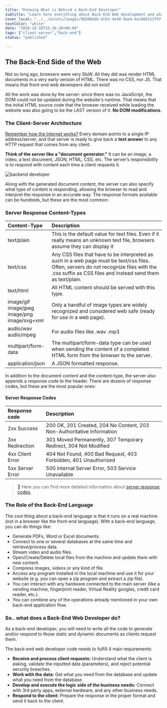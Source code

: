 ```yaml
---
title: "Knowing What is Behind a Back-End Developer"
subtitle: "Learn here everything about Back-End Web development and what it takes to become a Back-End developer"
cover_local: "../../assets/images/98208ebb-dcb3-4e40-9ae4-4ec886213f97.jpeg"
textColor: "white"
date: "2020-10-19T16:36:30+00:00"
tags: ["client-server","back-end"]
status: "published"

---
```


## The Back-End Side of the Web

Not so long ago, browsers were very SloW. All they did was render HTML documents in a very early version of HTML. There was no CSS, nor JS. That means that front-end web developers did not exist!

All the work was done by the server: since there was no JavaScript, the DOM could not be updated during the website's runtime. That means that the initial HTML source code that the browser received while loading the website was also going to be the LAST version of it. **No DOM modifications**.

### The Client-Server Architecture

[Remember how the Internet works?](https://www.youtube.com/watch?v=UiBT3Kj8KBM) Every domain points to a single IP address/server, and that server is ready to give back a **text answer** to any HTTP request that comes from any client.

**Think of the server like a "document generator."** It can be an image, a video, a text document, JSON, HTML, CSS, etc. The server’s responsibility is to respond with content each time a client requests it.

![backend developer](https://github.com/breatheco-de/content/blob/master/src/assets/images/2c0000ef-2907-43cb-80ed-2ba4f194b83e.gif?raw=true)

Along with the generated document content, the server can also specify what type of content is responding, allowing the browser to read and interpret the response in an accurate way. The response formats available can be hundreds, but these are the most common:

### Server Response Content-Types

|Content-Type       |Description   |
|:------------------|:-----------------|
|text/plain          |This is the default value for text files. Even if it really means an unknown text file, browsers assume they can display it     |
|text/css      |Any CSS files that have to be interpreted as such in a web page must be text/css files. Often, servers do not recognize files with the .css suffix as CSS files and instead send them as text/plain.      |
|text/html        |All HTML content should be served with this type.     |
|image/gif<br>image/jpeg<br>image/png<br>image/svg+xml     |Only a handful of image types are widely recognized and considered web safe (ready for use in a web page).    |
|audio/wav<br>audio/mpeg     |For audio files like .wav .mp3    |
|multipart/form-data     |The multipart/form-data type can be used when sending the content of a completed HTML form from the browser to the server.    |
|application/json     |A JSON formatted response.     |

In addition to the document content and the content-type, the server also appends a response code to the header. There are dozens of response codes, but these are the most popular ones:

#### Server Response Codes

|Response code      |Description       |
|:------------------|:-----------------|
|2xx Success      |200 OK, 201 Created, 204 No Content, 203 Non-Authoritative Information    |
|3xx Redirection    |301 Moved Permanently, 307 Temporary Redirect, 304 Not Modified    |
|4xx Client Error    |404 Not Found, 400 Bad Request, 403 Forbidden, 401 Unauthorized    |
|5xx Server Error     |500 Internal Server Error, 503 Service Unavailable    |

> 🔗 Here you can find more detailed information about [server response codes](https://www.restapitutorial.com/httpstatuscodes.html).

### The Role of the Back-End Language

The cool thing about a back-end language is that it runs on a real machine (not in a browser like the front-end language). With a back-end language, you can do things like:

+ Generate PDFs, Word or Excel documents.
+ Connect to one or several databases at the same time and retrieve/process data.
+ Stream video and audio files.
+ Open/Create/Delete local files from the machine and update them with new content.
+ Compress images, videos or any kind of file.
+ Access any program installed in the local machine and use it for your website (e.g. you can open a zip program and extract a zip file).
+ You can interact with any hardware connected to the main server (like a vending machine, fingerprint reader, Virtual Reality googles, credit card reader, etc.).
+ You can combine any of the operations already mentioned in your own back-end application flow.
  
### So.. what does a Back-End Web Developer do?

As a back-end developer, you will need to write all the code to generate and/or respond to those static and dynamic documents as clients request them.

The back-end web developer code needs to fulfill 4 main requirements:

+ **Receive and process client requests:**  Understand what the client is asking, validate the inputted data (parameters), and reject potential security breaches.
+ **Work with the data:** Get what you need from the database and update what you need from the database.
+ **Develop and execute the logic side of the business needs:** Connect with 3rd party apps, external hardware, and any other business needs.
+ **Respond to the client:** Prepare the response in the proper format and send it back to the client.




